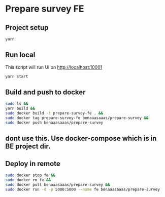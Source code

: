 # Prepare survey FE

## Project setup

```bash
yarn
```

## Run local

This script will run UI on [http://localhost:10001](http://localhost:10001)
```bash
yarn start
```

## Build and push to docker
```bash
sudo ls &&
yarn build &&
sudo docker build -t prepare-survey-fe . &&
sudo docker tag prepare-survey-fe benaaasaaas/prepare-survey &&
sudo docker push benaaasaaas/prepare-survey
```

## dont use this. Use docker-compose which is in BE project dir.
## Deploy in remote
```bash
sudo docker stop fe &&
sudo docker rm fe &&
sudo docker pull benaaasaaas/prepare-survey &&
sudo docker run -d -p 5000:5000 --name fe benaaasaaas/prepare-survey
```
